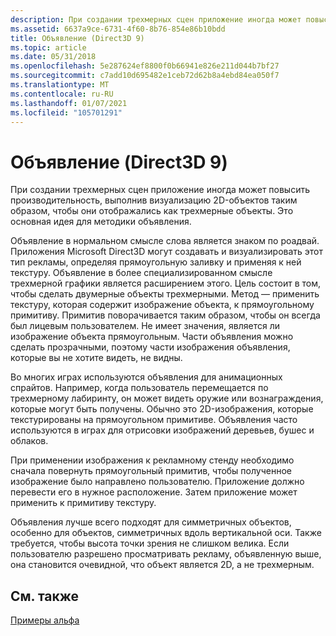 ```yaml
---
description: При создании трехмерных сцен приложение иногда может повысить производительность, выполнив визуализацию 2D-объектов таким образом, чтобы они отображались как трехмерные объекты. Это основная идея для методики объявления.
ms.assetid: 6637a9ce-6731-4f60-8b76-854e86b10bdd
title: Объявление (Direct3D 9)
ms.topic: article
ms.date: 05/31/2018
ms.openlocfilehash: 5e287624ef8800f0b66941e826e211d044b7bf27
ms.sourcegitcommit: c7add10d695482e1ceb72d62b8a4ebd84ea050f7
ms.translationtype: MT
ms.contentlocale: ru-RU
ms.lasthandoff: 01/07/2021
ms.locfileid: "105701291"
---
```

# <a name="billboarding-direct3d-9"></a>Объявление (Direct3D 9)

При создании трехмерных сцен приложение иногда может повысить производительность, выполнив визуализацию 2D-объектов таким образом, чтобы они отображались как трехмерные объекты. Это основная идея для методики объявления.

Объявление в нормальном смысле слова является знаком по роадвай. Приложения Microsoft Direct3D могут создавать и визуализировать этот тип рекламы, определяя прямоугольную заливку и применяя к ней текстуру. Объявление в более специализированном смысле трехмерной графики является расширением этого. Цель состоит в том, чтобы сделать двумерные объекты трехмерными. Метод — применить текстуру, которая содержит изображение объекта, к прямоугольному примитиву. Примитив поворачивается таким образом, чтобы он всегда был лицевым пользователем. Не имеет значения, является ли изображение объекта прямоугольным. Части объявления можно сделать прозрачными, поэтому части изображения объявления, которые вы не хотите видеть, не видны.

Во многих играх используются объявления для анимационных спрайтов. Например, когда пользователь перемещается по трехмерному лабиринту, он может видеть оружие или вознаграждения, которые могут быть получены. Обычно это 2D-изображения, которые текстурированы на прямоугольном примитиве. Объявления часто используются в играх для отрисовки изображений деревьев, бушес и облаков.

При применении изображения к рекламному стенду необходимо сначала повернуть прямоугольный примитив, чтобы полученное изображение было направлено пользователю. Приложение должно перевести его в нужное расположение. Затем приложение может применить к примитиву текстуру.

Объявления лучше всего подходят для симметричных объектов, особенно для объектов, симметричных вдоль вертикальной оси. Также требуется, чтобы высота точки зрения не слишком велика. Если пользователю разрешено просматривать рекламу, объявленную выше, она становится очевидной, что объект является 2D, а не трехмерным.

## <a name="related-topics"></a>См. также

<dl> <dt>

[Примеры альфа](alpha-examples.md)
</dt> </dl>

 

 



